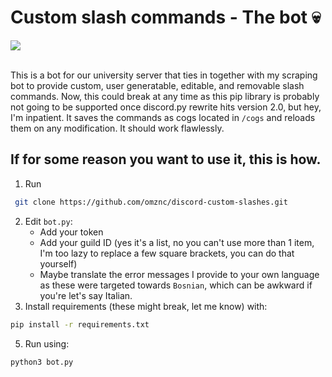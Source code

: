 # Custom slash commands - The bot 💀

<a href="https://discord.gg/vZRrpBXFNT"><img src="https://img.shields.io/discord/787773373748740128?label=Discord%20Server&style=for-the-badge"></img></a>
<br><br>

This is a bot for our university server that ties in together with my scraping bot to provide custom, user generatable, editable, and removable slash commands.
Now, this could break at any time as this pip library is probably not going to be supported once discord.py rewrite hits version 2.0, but hey, I'm inpatient.
It saves the commands as cogs located in `/cogs` and reloads them on any modification. It should work flawlessly.

## If for some reason you want to use it, this is how.

1. Run 
```sh
 git clone https://github.com/omznc/discord-custom-slashes.git
```
2. Edit `bot.py`:
   * Add your token
   * Add your guild ID (yes it's a list, no you can't use more than 1 item, I'm too lazy to replace a few square brackets, you can do that yourself)
   * Maybe translate the error messages I provide to your own language as these were targeted towards `Bosnian`, which can be awkward if you're let's say Italian.
4. Install requirements (these might break, let me know) with:
```sh
pip install -r requirements.txt
```
5. Run using:
```sh
python3 bot.py
```
